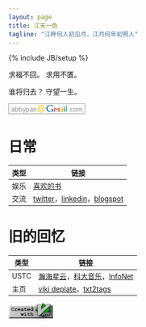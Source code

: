 ```yaml
---
layout: page
title: 江天一色
tagline: "江畔何人初见月，江月何年初照人"
---
```

{% include JB/setup %}

求福不回。 求用不匱。

谁将归去？ 守望一生。

![我的邮箱](assets/img/mail.png) 

# 日常

| 类型 | 链接 |
| ---- | ---- |
| 娱乐 | [喜欢的书](page/book.html)
| 交流 | [twitter](https://twitter.com/abbypan)，[linkedin](https://www.linkedin.com/in/lanlan-pan-54b90977/)，[blogspot](http://abbypan.blogspot.com)

# 旧的回忆

| 类型 | 链接 |
| ---- | ---- |
| USTC | [瀚海星云](http://bbs.ustc.edu.cn)，[科大音乐](http://music.ustc.edu.cn)，[InfoNet](http://if.ustc.edu.cn)
| 主页 | [viki deplate](assets/viki_deplate)，[txt2tags](assets/txt2tags)

![create with vim](assets/img/vim.png)
